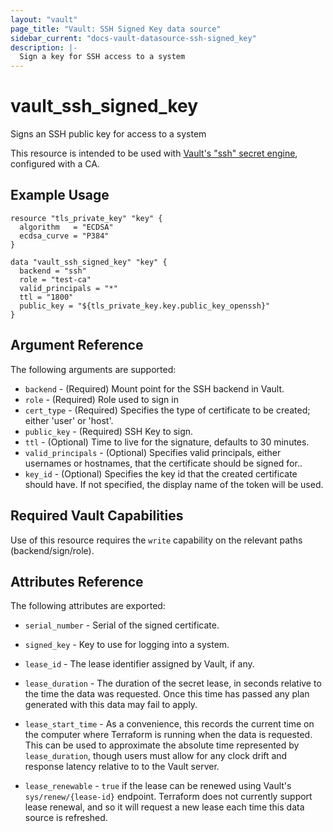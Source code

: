 ```yaml
---
layout: "vault"
page_title: "Vault: SSH Signed Key data source"
sidebar_current: "docs-vault-datasource-ssh-signed_key"
description: |-
  Sign a key for SSH access to a system
---
```


# vault\_ssh\_signed\_key

Signs an SSH public key for access to a system

This resource is intended to be used with
[Vault's "ssh" secret engine](https://www.vaultproject.io/api/secret/ssh/index.html),
configured with a CA.

## Example Usage

```hcl
resource "tls_private_key" "key" {
  algorithm   = "ECDSA"
  ecdsa_curve = "P384"
}

data "vault_ssh_signed_key" "key" {
  backend = "ssh"
  role = "test-ca"
  valid_principals = "*"
  ttl = "1800"
  public_key = "${tls_private_key.key.public_key_openssh}"
}
```

## Argument Reference

The following arguments are supported:

* `backend` - (Required) Mount point for the SSH backend in Vault.
* `role` - (Required) Role used to sign in
* `cert_type` - (Required) Specifies the type of certificate to be created; either 'user' or 'host'.
* `public_key` - (Required) SSH Key to sign.
* `ttl` - (Optional) Time to live for the signature, defaults to 30 minutes.
* `valid_principals` - (Optional) Specifies valid principals, either usernames or hostnames, that the certificate should be signed for..
* `key_id` - (Optional) Specifies the key id that the created certificate should have. If not specified, the display name of the token will be used.


## Required Vault Capabilities

Use of this resource requires the `write` capability on the relevant paths (backend/sign/role).

## Attributes Reference

The following attributes are exported:

* `serial_number` - Serial of the signed certificate.

* `signed_key` - Key to use for logging into a system.

* `lease_id` - The lease identifier assigned by Vault, if any.

* `lease_duration` - The duration of the secret lease, in seconds relative
to the time the data was requested. Once this time has passed any plan
generated with this data may fail to apply.

* `lease_start_time` - As a convenience, this records the current time
on the computer where Terraform is running when the data is requested.
This can be used to approximate the absolute time represented by
`lease_duration`, though users must allow for any clock drift and response
latency relative to to the Vault server.

* `lease_renewable` - `true` if the lease can be renewed using Vault's
`sys/renew/{lease-id}` endpoint. Terraform does not currently support lease
renewal, and so it will request a new lease each time this data source is
refreshed.
